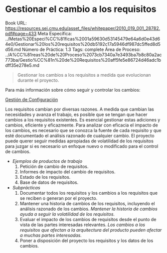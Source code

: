 # Gestionar el cambio a los requisitos

Book URL: https://resources.sei.cmu.edu/asset_files/whitepaper/2010_019_001_28782.pdf#page=433
Meta Específica: ../Metas%20Especi%CC%81ficas%2001a59630d53145479e64a6d0e43d64e0/Gestionar%20los%20requisitos%20db5192c17a5946df987dc5ffed8d5d56.md
Número de Práctica: 1.3
Tags: complete
Área de Proceso: ../A%CC%81reas%20de%20Proceso%2073cb7340a7e3493ba7b8c80a2ac773ba/Gestio%CC%81n%20de%20Requisitos%20aff5fe5e86724d46adc1bdff35e278e5.md

> Gestionar los cambios a los requisitos a medida que evolucionan durante el proyecto.
> 

Para más información sobre cómo seguir y controlar los cambios:

[Gestión de Configuración](../A%CC%81reas%20de%20Proceso%2073cb7340a7e3493ba7b8c80a2ac773ba/Gestio%CC%81n%20de%20Configuracio%CC%81n%20499615b0e10f48b28021c1595603e9fd.md)

Los requisitos cambian por diversas razones. A medida que cambian las necesidades y avanza el trabajo, es posible que se tengan que hacer cambios a los requisitos existentes. Es esencial gestionar estas adiciones y cambios, eficiente y eficazmente. Para analizar con eficacia el impacto de los cambios, es necesario que se conozca la fuente de cada requisito y que esté documentado el análisis razonado de cualquier cambio. El proyecto puede querer seguir medidas apropiadas de volatilidad de los requisitos para juzgar si es necesario un enfoque nuevo o modificado para el control de cambios.

- *Ejemplos de productos de trabajo*
    1. Petición de cambio de requisitos.
    2. Informes de impacto del cambio de requisitos.
    3. Estado de los requisitos.
    4. Base de datos de requisitos.
- *Subprácticas*
    1. Documentar todos los requisitos y los cambios a los requisitos que se reciben o generan por el proyecto.
    2. Mantener una historia de cambios de los requisitos, incluyendo el análisis razonado de los cambios.
    *Mantener la historia de cambios ayuda a seguir la volatilidad de los requisitos.*
    3. Evaluar el impacto de los cambios de requisitos desde el punto de vista de las partes interesadas relevantes.
    *Los cambios a los requisitos que afectan a la arquitectura del producto pueden afectar a muchas partes interesadas.*
    4. Poner a disposición del proyecto los requisitos y los datos de los cambios.